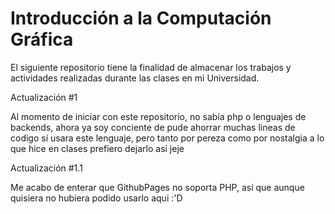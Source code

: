 
# Introducción a la Computación Gráfica

El siguiente repositorio tiene la finalidad de almacenar los trabajos y actividades realizadas durante las clases en mi Universidad.

Actualización #1

Al momento de iniciar con este repositorio, no sabía php o lenguajes de backends, ahora ya soy conciente de pude ahorrar muchas lineas de codigo sí usara este lenguaje, pero tanto por pereza como por nostalgia a lo que hice en clases prefiero dejarlo así jeje

Actualización #1.1

Me acabo de enterar que GithubPages no soporta PHP, así que aunque quisiera no hubiera podido usarlo aqui :'D